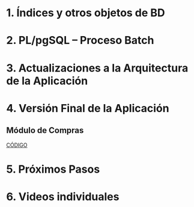 # 1. Índices y otros objetos de BD

# 2. PL/pgSQL – Proceso Batch

# 3. Actualizaciones a la Arquitectura de la Aplicación

# 4. Versión Final de la Aplicación
## Módulo de Compras

[CÓDIGO](MOD_COMPRAS/Proveedores)
# 5. Próximos Pasos

# 6. Videos individuales
